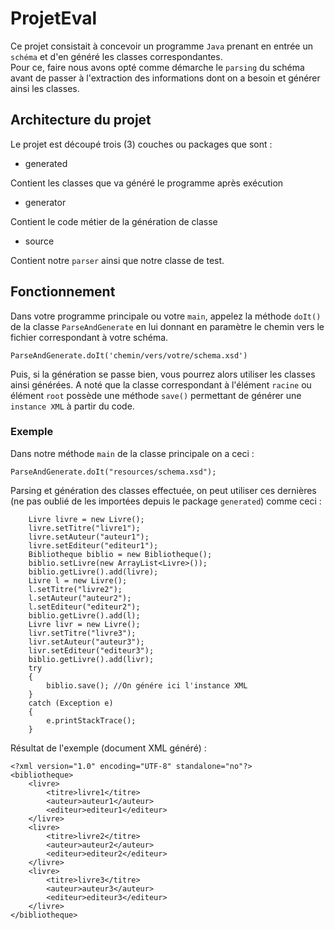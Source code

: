 # ProjetEval  

Ce projet consistait à concevoir un programme `Java` prenant en entrée un `schéma` et d'en généré les classes correspondantes.  
Pour ce, faire nous avons opté comme démarche le `parsing` du schéma avant de passer à l'extraction des informations dont on a besoin et générer ainsi les classes.  

## Architecture du projet  

Le projet est découpé trois (3) couches ou packages que sont :  

- generated 
 
Contient les classes que va généré le programme après exécution  

- generator  

Contient le code métier de la génération de classe  

- source  

Contient notre `parser` ainsi que notre classe de test.  

## Fonctionnement  

Dans votre programme principale ou votre `main`, appelez la méthode `doIt()` de la classe `ParseAndGenerate` en lui donnant en paramètre le chemin vers le fichier correspondant à votre schéma.

`ParseAndGenerate.doIt('chemin/vers/votre/schema.xsd')`  

Puis, si la génération se passe bien, vous pourrez alors utiliser les classes ainsi générées.
A noté que la classe correspondant à l'élément `racine` ou élément `root` possède une méthode `save()` permettant de générer une `instance XML` à partir du code.  

### Exemple  

Dans notre méthode `main` de la classe principale on a ceci :  

`ParseAndGenerate.doIt("resources/schema.xsd");` 

Parsing et génération des classes effectuée, on peut utiliser ces dernières (ne pas oublié de les importées depuis le package `generated`) comme ceci :  

		Livre livre = new Livre();
		livre.setTitre("livre1");
		livre.setAuteur("auteur1");
		livre.setEditeur("editeur1");
		Bibliotheque biblio = new Bibliotheque();
		biblio.setLivre(new ArrayList<Livre>());
		biblio.getLivre().add(livre);
		Livre l = new Livre();
		l.setTitre("livre2");
		l.setAuteur("auteur2");
		l.setEditeur("editeur2");
		biblio.getLivre().add(l);
		Livre livr = new Livre();
		livr.setTitre("livre3");
		livr.setAuteur("auteur3");
		livr.setEditeur("editeur3");
		biblio.getLivre().add(livr);
		try 
		{
			biblio.save(); //On génére ici l'instance XML
		} 
		catch (Exception e) 
		{
			e.printStackTrace();
		}

Résultat de l'exemple (document XML généré) :  

	<?xml version="1.0" encoding="UTF-8" standalone="no"?>
	<bibliotheque>
	    <livre>
	        <titre>livre1</titre>
	        <auteur>auteur1</auteur>
	        <editeur>editeur1</editeur>
	    </livre>
	    <livre>
	        <titre>livre2</titre>
	        <auteur>auteur2</auteur>
	        <editeur>editeur2</editeur>
	    </livre>
	    <livre>
	        <titre>livre3</titre>
	        <auteur>auteur3</auteur>
	        <editeur>editeur3</editeur>
	    </livre>
	</bibliotheque>
